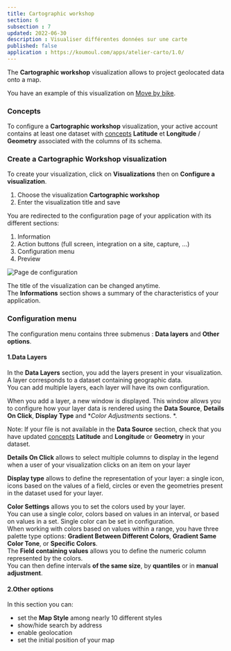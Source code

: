 ```yaml
---
title: Cartographic workshop
section: 6
subsection : 7
updated: 2022-06-30
description : Visualiser différentes données sur une carte
published: false
application : https://koumoul.com/apps/atelier-carto/1.0/
---
```


The **Cartographic workshop** visualization allows to project geolocated data onto a map.

You have an example of this visualization on [Move by bike](https://opendata.koumoul.com/reuses/se-deplacer-a-velo/full).


### Concepts

To configure a **Cartographic workshop** visualization, your active account contains at least one dataset with [concepts](./user-guide-backoffice/concept)  **Latitude** et **Longitude** / **Geometry** associated with the columns of its schema.  

### Create a Cartographic Workshop visualization

To create your visualization, click on **Visualizations** then on **Configure a visualization**.

1. Choose the visualization **Cartographic workshop**
2. Enter the visualization title and save

<p>
</p>

You are redirected to the configuration page of your application with its different sections:

1. Information
2. Action buttons (full screen, integration on a site, capture, ...)
3. Configuration menu
4. Preview

![Page de configuration](./images/user-guide-backoffice/carto-factory.jpg)

The title of the visualization can be changed anytime.  
The **Informations** section shows a summary of the characteristics of your application.  

### Configuration menu

The configuration menu contains three submenus : **Data layers** and **Other options**.

#### 1.Data Layers
In the **Data Layers** section, you add the layers present in your visualization.  
A layer corresponds to a dataset containing geographic data.  
You can add multiple layers, each layer will have its own configuration.

When you add a layer, a new window is displayed. This window allows you to configure how your layer data is rendered using the **Data Source**, **Details On Click**, **Display Type** and **Color Adjustments* sections. *.

Note: If your file is not available in the **Data Source** section, check that you have updated [concepts](./user-guide-backoffice/concept) **Latitude** and **Longitude** or **Geometry** in your dataset.

**Details On Click** allows to select multiple columns to display in the legend when a user of your visualization clicks on an item on your layer

**Display type** allows to define the representation of your layer: a single icon, icons based on the values ​​of a field, circles or even the geometries present in the dataset used for your layer.

**Color Settings** allows you to set the colors used by your layer.  
You can use a single color, colors based on values ​​in an interval, or based on values ​​in a set.
Single color can be set in configuration.  
When working with colors based on values ​​within a range, you have three palette type options: **Gradient Between Different Colors**, **Gradient Same Color Tone**, or **Specific Colors**.  
The **Field containing values** allows you to define the numeric column represented by the colors.  
You can then define intervals **of the same size**, by **quantiles** or in **manual adjustment**.

#### 2.Other options

In this section you can:
* set the **Map Style** among nearly 10 different styles
* show/hide search by address
* enable geolocation
* set the initial position of your map
